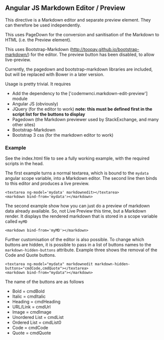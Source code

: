 ## Angular JS Markdown Editor / Preview

This directive is a Markdown editor and separate preview element. They can therefore be used independently. 

This uses PageDown for the conversion and sanitisation of the Markdown to HTML (i.e. the Preview element).

This uses Bootstrap-Markdown (http://toopay.github.io/bootstrap-markdown/) for the editor. The preview button has been disabled, to allow live-preview. 

Currently, the pagedown and bootstrap-markdown libraries are included, but will be replaced with Bower in a later version.

Usage is pretty trivial. It requires

- Add the dependency to the ['codemwnci.markdown-edit-preview'] module
- Angular JS (obviously)
- JQuery (for the editor to work)  **note: this must be defined first in the script list for the buttons to display**
- Pagedown (the Markdown previewer used by StackExchange, and many other sites)
- Bootstrap-Markdown
- Bootstrap 3 css (for the markdown editor to work)

### Example

See the index.html file to see a fully working example, with the required scripts in the head.

The first example turns a normal textarea, which is bound to the `mydata` angular scope variable, into a Markdown editor. The second line then binds to this editor and produces a live preview. 

    <textarea ng-model='mydata' markdownedit></textarea>
    <markdown bind-from='mydata'></markdown>

The second example show how you can just do a preview of markdown data already available. So, not Live Preview this time, but a Markdown render. It displays the rendered markdown that is stored in a scope variable called `myMD`

    <markdown bind-from='myMD'></markdown>

Further customisation of the editor is also possible. To change which buttons are hidden, it is possible to pass in a list of buttons names to the `markdown-hidden-buttons` attribute. Example three shows the removal of the Code and Quote buttons.

  	<textarea ng-model="mydata" markdownedit markdown-hidden-buttons="cmdCode,cmdQuote"></textarea>
	<markdown bind-from="mydata"></markdown>  		

The name of the buttons are as follows
- Bold = cmdBold 
- Italic = cmdItalic
- Heading = cmdHeading
- URL/Link = cmdUrl
- Image = cmdImage
- Unordered List = cmdList
- Ordered List = cmdList0
- Code = cmdCode
- Quote = cmdQuote
